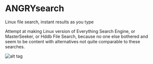 # ANGRYsearch
Linux file search, instant results as you type

Attempt at making Linux version of Everything Search Engine, or MasterSeeker, or Hddb File Search, because no one else bothered and seem to be content with alternatives not quite comparable to these searches.

![alt tag](http://i.imgur.com/Jnzmn8a.gif)
